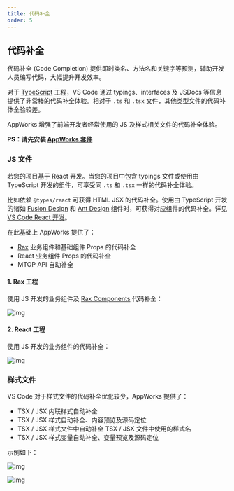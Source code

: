 ```yaml
---
title: 代码补全
order: 5
---
```


## 代码补全

代码补全 (Code Completion) 提供即时类名、方法名和关键字等预测，辅助开发人员编写代码，大幅提升开发效率。

对于 [TypeScript](https://www.typescriptlang.org/) 工程，VS Code 通过 typings、interfaces 及 JSDocs 等信息提供了非常棒的代码补全体验。相对于 `.ts` 和 `.tsx` 文件，其他类型文件的代码补体全验较差。

AppWorks 增强了前端开发者经常使用的 JS 及样式相关文件的代码补全体验。

**PS：请先安装 [AppWorks 套件](https://marketplace.visualstudio.com/items?itemName=iceworks-team.iceworks)**

### JS 文件

若您的项目基于 React 开发。当您的项目中包含 typings 文件或使用由 TypeScript 开发的组件，可享受同 `.ts` 和 `.tsx` 一样的代码补全体验。

比如依赖 `@types/react` 可获得 HTML JSX 的代码补全。使用由 TypeScript 开发的诸如 [Fusion Design](https://fusion.design/) 和 [Ant Design](https://ant.design/) 组件时，可获得对应组件的代码补全。详见 [VS Code React 开发](https://code.visualstudio.com/docs/nodejs/reactjs-tutorial)。

在此基础上 AppWorks 提供了：

- [Rax](https://rax.js.org/) 业务组件和基础组件 Props 的代码补全
- React 业务组件 Props 的代码补全
- MTOP API 自动补全

#### 1. Rax 工程

使用 JS 开发的业务组件及 [Rax Components](https://github.com/raxjs/rax-components) 代码补全：

![img](https://img.alicdn.com/imgextra/i2/O1CN01D6Zb3r1b7wpFzjWyk_!!6000000003419-1-tps-900-513.gif)

#### 2. React 工程

使用 JS 开发的业务组件的代码补全：

![img](https://img.alicdn.com/imgextra/i4/O1CN01VVzQRF1NkVYGN3rrg_!!6000000001608-1-tps-900-513.gif)

### 样式文件

VS Code 对于样式文件的代码补全优化较少，AppWorks 提供了：

- TSX / JSX 内联样式自动补全
- TSX / JSX 样式自动补全、内容预览及源码定位
- TSX / JSX 样式文件中自动补全 TSX / JSX 文件中使用的样式名
- TSX / JSX 样式变量自动补全、变量预览及源码定位

示例如下：

![img](https://img.alicdn.com/imgextra/i2/O1CN01fiRbHN1gY7XQOSAlk_!!6000000004153-1-tps-750-545.gif)

![img](https://img.alicdn.com/imgextra/i1/O1CN01eK13T81wvy0wwt2v5_!!6000000006371-1-tps-750-546.gif)
